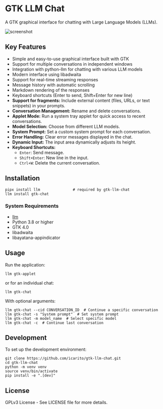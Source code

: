 # GTK LLM Chat

A GTK graphical interface for chatting with Large Language Models (LLMs).

![screenshot](./docs/screenshot01.png)

## Key Features

- Simple and easy-to-use graphical interface built with GTK
- Support for multiple conversations in independent windows
- Integration with python-llm for chatting with various LLM models
- Modern interface using libadwaita
- Support for real-time streaming responses
- Message history with automatic scrolling
- Markdown rendering of the responses
- Keyboard shortcuts (Enter to send, Shift+Enter for new line)
- **Support for fragments:** Include external content (files, URLs, or text snippets) in your prompts.
- **Conversation Management:** Rename and delete conversations.
- **Applet Mode:** Run a system tray applet for quick access to recent conversations.
- **Model Selection:** Choose from different LLM models.
- **System Prompt:** Set a custom system prompt for each conversation.
- **Error Handling:** Clear error messages displayed in the chat.
- **Dynamic Input:** The input area dynamically adjusts its height.
- **Keyboard Shortcuts:**
    - `Enter`: Send message.
    - `Shift+Enter`: New line in the input.
    - `Ctrl+W`: Delete the current conversation.

## Installation

```
pipx install llm               # required by gtk-llm-chat
llm install gtk-chat
```

### System Requirements

- [llm](https://llm.datasette.io/en/stable/)
- Python 3.8 or higher
- GTK 4.0
- libadwaita
- libayatana-appindicator

## Usage

Run the application:
```
llm gtk-applet
```

or for an individual chat:
```
llm gtk-chat
```

With optional arguments:
```
llm gtk-chat --cid CONVERSATION_ID  # Continue a specific conversation
llm gtk-chat -s "System prompt"  # Set system prompt
llm gtk-chat -m model_name  # Select specific model
llm gtk-chat -c  # Continue last conversation
```

## Development

To set up the development environment:
```
git clone https://github.com/icarito/gtk-llm-chat.git
cd gtk-llm-chat
python -m venv venv
source venv/bin/activate
pip install -e ".[dev]"
```

## License

GPLv3 License - See LICENSE file for more details.
